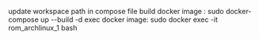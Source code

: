 update workspace path in compose file
build docker image : sudo docker-compose up --build -d
exec docker image: sudo docker exec -it rom_archlinux_1 bash
